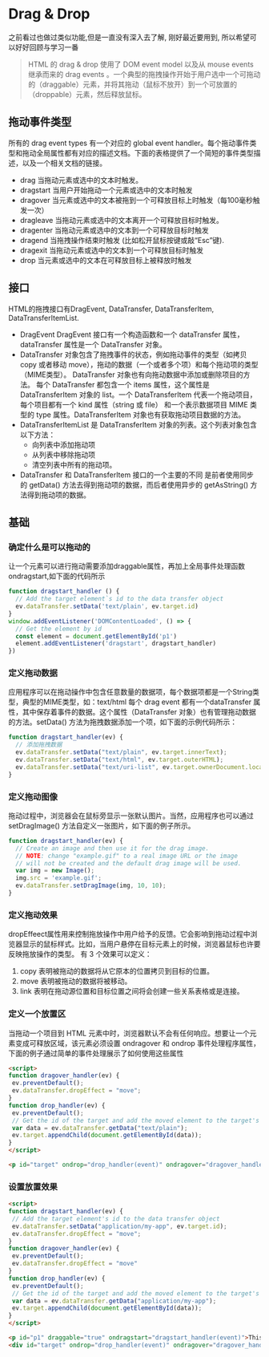 # Drag & Drop
之前看过也做过类似功能,但是一直没有深入去了解, 刚好最近要用到, 所以希望可以好好回顾与学习一番

> HTML 的 drag & drop 使用了 DOM event model 以及从 mouse events 继承而来的 drag events 。一个典型的拖拽操作开始于用户选中一个可拖动的（draggable）元素，并将其拖动（鼠标不放开）到一个可放置的（droppable）元素，然后释放鼠标。

## 拖动事件类型
所有的 drag event types 有一个对应的 global event handler。每个拖动事件类型和拖动全局属性都有对应的描述文档。下面的表格提供了一个简短的事件类型描述，以及一个相关文档的链接。

- drag
  当拖动元素或选中的文本时触发。
- dragstart
  当用户开始拖动一个元素或选中的文本时触发
- dragover
  当元素或选中的文本被拖到一个可释放目标上时触发（每100毫秒触发一次）
- dragleave
  当拖动元素或选中的文本离开一个可释放目标时触发。
- dragenter
  当拖动元素或选中的文本到一个可释放目标时触发
- dragend
  当拖拽操作结束时触发 (比如松开鼠标按键或敲“Esc”键). 
- dragexit
  当拖动元素或选中的文本到一个可释放目标时触发
- drop
  当元素或选中的文本在可释放目标上被释放时触发

## 接口
HTML的拖拽接口有DragEvent, DataTransfer, DataTransferItem, DataTransferItemList.
- DragEvent 
  DragEvent 接口有一个构造函数和一个 dataTransfer 属性，dataTransfer 属性是一个 DataTransfer 对象。
- DataTransfer 
  对象包含了拖拽事件的状态，例如拖动事件的类型（如拷贝 copy 或者移动 move），拖动的数据（一个或者多个项）和每个拖动项的类型（MIME类型）。 DataTransfer 对象也有向拖动数据中添加或删除项目的方法。
  每个 DataTransfer 都包含一个  items 属性，这个属性是 DataTransferItem 对象的 list。一个 DataTransferItem 代表一个拖动项目，每个项目都有一个 kind 属性（string 或 file） 和一个表示数据项目 MIME 类型的 type 属性。DataTransferItem 对象也有获取拖动项目数据的方法。
- DataTransferItemList 
  是 DataTransferItem 对象的列表。这个列表对象包含以下方法：
  - 向列表中添加拖动项
  - 从列表中移除拖动项
  - 清空列表中所有的拖动项。
- DataTransfer 和 DataTransferItem 接口的一个主要的不同
  是前者使用同步的 getData() 方法去得到拖动项的数据，而后者使用异步的 getAsString() 方法得到拖动项的数据。

## 基础

### 确定什么是可以拖动的
让一个元素可以进行拖动需要添加draggable属性，再加上全局事件处理函数ondragstart,如下面的代码所示
```js
function dragstart_handler () {
  // Add the target element`s id to the data transfer object
  ev.dataTransfer.setData('text/plain', ev.target.id)
}
window.addEventListener('DOMContentLoaded', () => {
  // Get the element by id
  const element = document.getElementById('p1')
  element.addEventListener('dragstart', dragstart_handler)
})
```

### 定义拖动数据
应用程序可以在拖动操作中包含任意数量的数据项，每个数据项都是一个String类型，典型的MIME类型，如：text/html
每个 drag event 都有一个dataTransfer 属性，其中保存着事件的数据。这个属性（DataTransfer 对象）也有管理拖动数据的方法。setData() 方法为拖拽数据添加一个项，如下面的示例代码所示：
```js
function dragstart_handler(ev) {
  // 添加拖拽数据
  ev.dataTransfer.setData("text/plain", ev.target.innerText);
  ev.dataTransfer.setData("text/html", ev.target.outerHTML);
  ev.dataTransfer.setData("text/uri-list", ev.target.ownerDocument.location.href);
}
```

### 定义拖动图像
拖动过程中，浏览器会在鼠标旁显示一张默认图片。当然，应用程序也可以通过 setDragImage() 方法自定义一张图片，如下面的例子所示。
```js
function dragstart_handler(ev) {
  // Create an image and then use it for the drag image.
  // NOTE: change "example.gif" to a real image URL or the image 
  // will not be created and the default drag image will be used.
  var img = new Image(); 
  img.src = 'example.gif'; 
  ev.dataTransfer.setDragImage(img, 10, 10);
}
```

### 定义拖动效果
dropEffeect属性用来控制拖放操作中用户给予的反馈。它会影响到拖动过程中浏览器显示的鼠标样式。比如，当用户悬停在目标元素上的时候，浏览器鼠标也许要反映拖放操作的类型。
有 3 个效果可以定义：
1. copy 表明被拖动的数据将从它原本的位置拷贝到目标的位置。
2. move 表明被拖动的数据将被移动。
3. link 表明在拖动源位置和目标位置之间将会创建一些关系表格或是连接。
   
### 定义一个放置区
当拖动一个项目到 HTML 元素中时，浏览器默认不会有任何响应。想要让一个元素变成可释放区域，该元素必须设置 ondragover 和 ondrop 事件处理程序属性，下面的例子通过简单的事件处理展示了如何使用这些属性
```html
<script>
function dragover_handler(ev) {
 ev.preventDefault();
 ev.dataTransfer.dropEffect = "move";
}
function drop_handler(ev) {
 ev.preventDefault();
 // Get the id of the target and add the moved element to the target's DOM
 var data = ev.dataTransfer.getData("text/plain");
 ev.target.appendChild(document.getElementById(data));
}
</script>

<p id="target" ondrop="drop_handler(event)" ondragover="dragover_handler(event)">Drop Zone</p>
```

### 设置放置效果
```html
<script>
function dragstart_handler(ev) {
 // Add the target element's id to the data transfer object
 ev.dataTransfer.setData("application/my-app", ev.target.id);
 ev.dataTransfer.dropEffect = "move";
}
function dragover_handler(ev) {
 ev.preventDefault();
 ev.dataTransfer.dropEffect = "move"
}
function drop_handler(ev) {
 ev.preventDefault();
 // Get the id of the target and add the moved element to the target's DOM
 var data = ev.dataTransfer.getData("application/my-app");
 ev.target.appendChild(document.getElementById(data));
}
</script>

<p id="p1" draggable="true" ondragstart="dragstart_handler(event)">This element is draggable.</p>
<div id="target" ondrop="drop_handler(event)" ondragover="dragover_handler(event)">Drop Zone</div>
```
